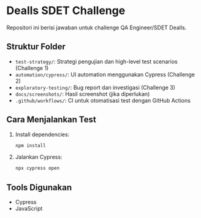 # Dealls SDET Challenge

Repositori ini berisi jawaban untuk challenge QA Engineer/SDET Dealls.

## Struktur Folder
- `test-strategy/`: Strategi pengujian dan high-level test scenarios (Challenge 1)
- `automation/cypress/`: UI automation menggunakan Cypress (Challenge 2)
- `exploratory-testing/`: Bug report dan investigasi (Challenge 3)
- `docs/screenshots/`: Hasil screenshot (jika diperlukan)
- `.github/workflows/`: CI untuk otomatisasi test dengan GitHub Actions

## Cara Menjalankan Test
1. Install dependencies:
   ```bash
   npm install
   ```

2. Jalankan Cypress:
   ```bash
   npx cypress open
   ```

## Tools Digunakan
- Cypress
- JavaScript

